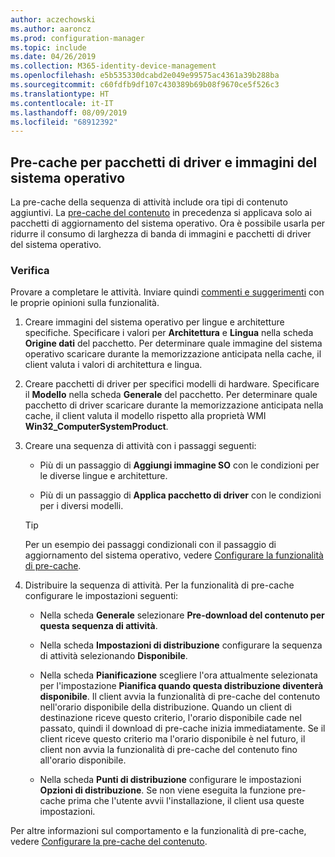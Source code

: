 ```yaml
---
author: aczechowski
ms.author: aaroncz
ms.prod: configuration-manager
ms.topic: include
ms.date: 04/26/2019
ms.collection: M365-identity-device-management
ms.openlocfilehash: e5b535330dcabd2e049e99575ac4361a39b288ba
ms.sourcegitcommit: c60fdfb9df107c430389b69b08f9670ce5f526c3
ms.translationtype: HT
ms.contentlocale: it-IT
ms.lasthandoff: 08/09/2019
ms.locfileid: "68912392"
---
```

## <a name="bkmk_precache"></a> Pre-cache per pacchetti di driver e immagini del sistema operativo

<!--4224642-->
La pre-cache della sequenza di attività include ora tipi di contenuto aggiuntivi. La [pre-cache del contenuto](/sccm/osd/deploy-use/create-a-task-sequence-to-upgrade-an-operating-system#configure-pre-cache-content) in precedenza si applicava solo ai pacchetti di aggiornamento del sistema operativo. Ora è possibile usarla per ridurre il consumo di larghezza di banda di immagini e pacchetti di driver del sistema operativo.

### <a name="try-it-out"></a>Verifica

Provare a completare le attività. Inviare quindi [commenti e suggerimenti](/sccm/core/understand/find-help#product-feedback) con le proprie opinioni sulla funzionalità.

1. Creare immagini del sistema operativo per lingue e architetture specifiche. Specificare i valori per **Architettura** e **Lingua** nella scheda **Origine dati** del pacchetto. Per determinare quale immagine del sistema operativo scaricare durante la memorizzazione anticipata nella cache, il client valuta i valori di architettura e lingua.  

2. Creare pacchetti di driver per specifici modelli di hardware. Specificare il **Modello** nella scheda **Generale** del pacchetto. Per determinare quale pacchetto di driver scaricare durante la memorizzazione anticipata nella cache, il client valuta il modello rispetto alla proprietà WMI **Win32_ComputerSystemProduct**.  

3. Creare una sequenza di attività con i passaggi seguenti:  

    - Più di un passaggio di **Aggiungi immagine SO** con le condizioni per le diverse lingue e architetture.  

    - Più di un passaggio di **Applica pacchetto di driver** con le condizioni per i diversi modelli.  

    > [!Tip]  
    > Per un esempio dei passaggi condizionali con il passaggio di aggiornamento del sistema operativo, vedere [Configurare la funzionalità di pre-cache](/sccm/osd/deploy-use/create-a-task-sequence-to-upgrade-an-operating-system#configure-pre-cache-content).  

4. Distribuire la sequenza di attività. Per la funzionalità di pre-cache configurare le impostazioni seguenti:  

    - Nella scheda **Generale** selezionare **Pre-download del contenuto per questa sequenza di attività**.  

    - Nella scheda **Impostazioni di distribuzione** configurare la sequenza di attività selezionando **Disponibile**.  

    - Nella scheda **Pianificazione** scegliere l'ora attualmente selezionata per l'impostazione **Pianifica quando questa distribuzione diventerà disponibile**. Il client avvia la funzionalità di pre-cache del contenuto nell'orario disponibile della distribuzione. Quando un client di destinazione riceve questo criterio, l'orario disponibile cade nel passato, quindi il download di pre-cache inizia immediatamente. Se il client riceve questo criterio ma l'orario disponibile è nel futuro, il client non avvia la funzionalità di pre-cache del contenuto fino all'orario disponibile.  

    - Nella scheda **Punti di distribuzione** configurare le impostazioni **Opzioni di distribuzione**. Se non viene eseguita la funzione pre-cache prima che l'utente avvii l'installazione, il client usa queste impostazioni.  

Per altre informazioni sul comportamento e la funzionalità di pre-cache, vedere [Configurare la pre-cache del contenuto](/sccm/osd/deploy-use/create-a-task-sequence-to-upgrade-an-operating-system#configure-pre-cache-content).
